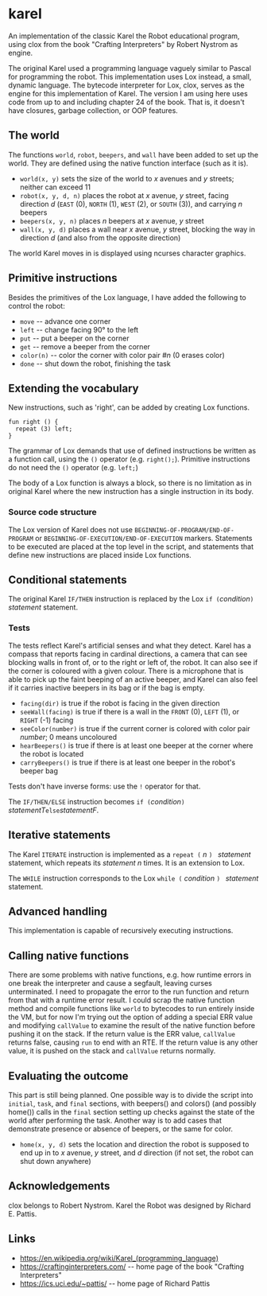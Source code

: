 # karel
An implementation of the classic Karel the Robot educational program, using clox from the book "Crafting Interpreters" by Robert Nystrom as engine.

The original Karel used a programming language vaguely similar to Pascal for programming the robot. This implementation uses Lox instead, a small, dynamic language. The bytecode interpreter for Lox, clox, serves as the engine for this implementation of Karel.
The version I am using here uses code from up to and including chapter 24 of the book. That is, it doesn't have closures, garbage collection, or OOP features.

## The world
The functions `world`, `robot`, `beepers`, and `wall` have been added to set up the world. They are defined using the native function interface (such as it is).
- `world(x, y)` sets the size of the world to _x_ avenues and _y_ streets; neither can exceed 11
- `robot(x, y, d, n)` places the robot at _x_ avenue, _y_ street, facing direction _d_ (`EAST` (0), `NORTH` (1), `WEST` (2), or `SOUTH` (3)), and carrying _n_ beepers
- `beepers(x, y, n)` places _n_ beepers at _x_ avenue, _y_ street
- `wall(x, y, d)` places a wall near _x_ avenue, _y_ street, blocking the way in direction _d_ (and also from the opposite direction)

The world Karel moves in is displayed using ncurses character graphics.

## Primitive instructions
Besides the primitives of the Lox language, I have added the following to control the robot:
- `move` -- advance one corner
- `left` -- change facing 90° to the left
- `put` -- put a beeper on the corner
- `get` -- remove a beeper from the corner
- `color(n)` -- color the corner with color pair #_n_ (0 erases color)
- `done` -- shut down the robot, finishing the task

## Extending the vocabulary
New instructions, such as 'right', can be added by creating Lox functions. 

```
fun right () {
  repeat (3) left;
}
```

The grammar of Lox demands that use of defined instructions be written as a function call, using the `()` operator (e.g. `right();`).  Primitive instructions do not need the `()` operator (e.g. `left;`)

The body of a Lox function is always a block, so there is no limitation as in original Karel where the new instruction has a single instruction in its body.

### Source code structure
The Lox version of Karel does not use `BEGINNING-OF-PROGRAM/END-OF-PROGRAM` or `BEGINNING-OF-EXECUTION/END-OF-EXECUTION` markers. Statements to be executed are placed at the top level in the script, and statements that define new instructions are placed inside Lox functions.

## Conditional statements
The original Karel `IF/THEN` instruction is replaced by the Lox `if (`_condition_`) `_statement_ statement.

### Tests
The tests reflect Karel's artificial senses and what they detect. Karel has a compass that reports facing in cardinal directions, a camera that can see blocking walls in front of, or to the right or left of, the robot. It can also see if the corner is coloured with a given colour. There is a microphone that is able to pick up the faint beeping of an active beeper, and Karel can also feel if it carries inactive beepers in its bag or if the bag is empty.

- `facing(dir)` is true if the robot is facing in the given direction
- `seeWall(facing)` is true if there is a wall in the `FRONT` (0), `LEFT` (1), or `RIGHT` (-1) facing
- `seeColor(number)` is true if the current corner is colored with color pair _number_; 0 means uncoloured
- `hearBeepers()` is true if there is at least one beeper at the corner where the robot is located
- `carryBeepers()` is true if there is at least one beeper in the robot's beeper bag

Tests don't have inverse forms: use the `!` operator for that.

The `IF/THEN/ELSE` instruction becomes `if (`_condition_`) `_statementT_` else `_statementF_.

## Iterative statements

The Karel `ITERATE` instruction is implemented as a `repeat (` _n_ `) ` _statement_ statement, which repeats its _statement_ _n_ times. It is an extension to Lox.

The `WHILE` instruction corresponds to the Lox `while (` _condition_ `) ` _statement_ statement.

## Advanced handling

This implementation is capable of recursively executing instructions.

## Calling native functions
There are some problems with native functions, e.g. how runtime errors in one break the interpreter and cause a segfault, leaving curses unterminated. I need to propagate the error to the run function and return from that with a runtime error result. 
I could scrap the native function method and compile functions like `world` to bytecodes to run entirely inside the VM, but for now I'm trying out the option of adding a special ERR value and modifying `callValue` to examine the result of the native function before pushing it on the stack. If the return value is the ERR value, `callValue` returns false, causing `run` to end with an RTE. If the return value is any other value, it is pushed on the stack and `callValue` returns normally.

## Evaluating the outcome
This part is still being planned. One possible way is to divide the script into `initial`, `task`, and `final` sections, with beepers() and colors() (and possibly home()) calls in the `final` section setting up checks against the state of the world after performing the task. Another way is to add cases that demonstrate presence or absence of beepers, or the same for color.

- `home(x, y, d)` sets the location and direction the robot is supposed to end up in to _x_ avenue, _y_ street, and _d_ direction (if not set, the robot can shut down anywhere)

## Acknowledgements
clox belongs to Robert Nystrom. Karel the Robot was designed by Richard E. Pattis. 

## Links
- https://en.wikipedia.org/wiki/Karel_(programming_language)
- https://craftinginterpreters.com/ -- home page of the book "Crafting Interpreters"
- https://ics.uci.edu/~pattis/ -- home page of Richard Pattis
